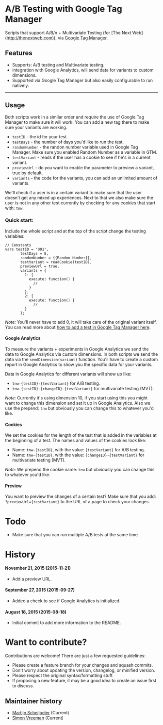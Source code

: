 # A/B Testing with Google Tag Manager
Scripts that support A/B/n + Multivariate Testing (for [The Next Web]
(http://thenextweb.com)), via [Google Tag Manager](http://tagmanager.google.com).

Features
--------
* Supports: A/B testing and Multivariate testing.
* Integration with Google Analytics, will send data for variants to custom dimensions.
* Supported via Google Tag Manager but also easily configurable to run natively.

<hr />

## Usage
Both scripts work in a similar order and require the use of Google Tag Manager
to make sure it will work. You can add a new tag there to make sure your
variants are working.

* `testID` - the id for your test.
* `testDays` - the number of days you'd like to run the test.
* `randomNumber` - the randon number variable used in Google Tag Manager. Make
sure you enabled Random Number as a variable in GTM.
* `testVariant` - reads if the user has a cookie to see if he's in a current variant.
* `previewUrl` - do you want to enable the parameter to preview a variant, true by default.
* `variants` - the code for the variants, you can add an unlimited amount of variants.

We'll check if a user is in a certain variant to make sure that the user doesn't
get any mixed up experiences. Next to that we also make sure the user is not in
any other test currently by checking for any cookies that start with: `tnw`.

### Quick start:
Include the whole script and at the top of the script change the testing variables:

	// Constants
	vars testID = '001',
		   testDays = 8,
		   randomNumber = {{Randon Number}},
		   testVariant = readCookie(testID),
		   previewUrl = true,
		   variants = {
		     1: {
		       execute: function() {
		         //
		       }
		     },
		     2: {
		       execute: function() {
		         //
		     }
		   };

*Note:* You'll never have to add 0, it will take care of the original variant itself.
You can read more about [how to add a test in Google Tag Manager here](https://github.com/MartijnSch/cro/wiki/How-to-add-a-test-in-Google-Tag-Manager-(GTM)).

#### Google Analytics
To measure the variants + experiments in Google Analytics we send the data to
Google Analytics via custom dimensions. In both scripts we send the data via the
`sendDimension(variant)` function.
You'll have to create a custom report in Google Analytics to show you the
specific data for your variants.

Data in Google Analytics for different variants will show up like:

* `tnw-{testID}-{testVariant}` for A/B testing.
* `tnw-{testID}-{changeID}-{testVariant}` for multivariate testing (MVT).

*Note:* Currently it's using dimension 10, if you start using this you might
want to change this dimension and set it up in Google Analytics. Also we use the
 prepend: `tnw` but obviously you can change this to whatever you'd like.

#### Cookies
We set the cookies for the length of the test that is added in the variables at
the beginning of a test. The names and values of the cookies look like:

* Name: `tnw-{testID}`, with the value: `{testVariant}` for A/B testing.
* Name: `tnw-{testID}`, with the value: `{changeID}-{testVariant}` for
multivariate testing (MVT).

*Note:* We prepend the cookie name: `tnw` but obviously you can change this to
whatever you'd like.

#### Preview
You want to preview the changes of a certain test? Make sure that you add:
`?previewUrl={testVariant}` to the URL of a page to check your changes.

Todo
=======
* Make sure that you can run multiple A/B tests at the same time.

History
=======
#### November 21, 2015 (2015-11-21)
* Add a preview URL.

#### September 27, 2015 (2015-09-27)
* Added a check to see if Google Analytics is initialized.

#### August 18, 2015 (2015-08-18)
* Initial commit to add more information to the README.


# Want to contribute?
Contributions are welcome! There are just a few requested guidelines:

* Please create a feature branch for your changes and squash commits.
* Don't worry about updating the version, changelog, or minified version.
* Please respect the original syntax/formatting stuff.
* If proposing a new feature, it may be a good idea to create an issue first to discuss.

Maintainer history
------------------
  * [Martijn Scheijbeler](https://github.com/martijnsch/cro) (Current)
  * [Simon Vreeman](https://github.com/simonvreeman/a-b-testing-with-google-tag-manager) (Current)

